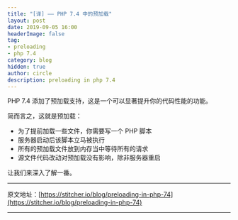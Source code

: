 ```yaml
---
title: "[译] —— PHP 7.4 中的预加载"
layout: post
date: 2019-09-05 16:00
headerImage: false
tag:
- preloading
- php 7.4
category: blog
hidden: true
author: circle
description: preloading in php 7.4
---
```


PHP 7.4 添加了预加载支持，这是一个可以显著提升你的代码性能的功能。

简而言之，这就是预加载：

* 为了提前加载一些文件，你需要写一个 PHP 脚本
* 服务器启动后该脚本立马被执行
* 所有的预加载文件放到内存当中等待所有的请求
* 源文件代码改动对预加载没有影响，除非服务器重启

让我们来深入了解一番。

---

原文地址：[https://stitcher.io/blog/preloading-in-php-74](https://stitcher.io/blog/preloading-in-php-74)

---
